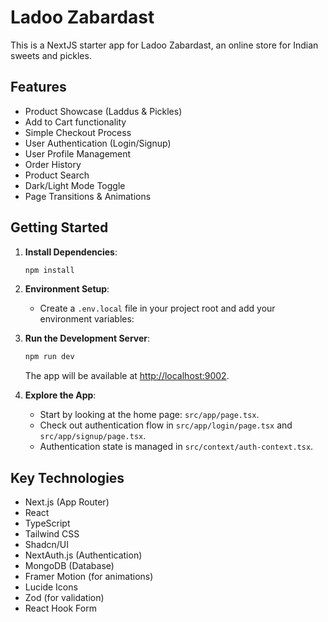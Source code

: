 
# Ladoo Zabardast

This is a NextJS starter app for Ladoo Zabardast, an online store for Indian sweets and pickles.

## Features

- Product Showcase (Laddus & Pickles)
- Add to Cart functionality
- Simple Checkout Process
- User Authentication (Login/Signup)
- User Profile Management
- Order History
- Product Search
- Dark/Light Mode Toggle
- Page Transitions & Animations

## Getting Started

1.  **Install Dependencies**:
    ```bash
    npm install
    ```

2.  **Environment Setup**:
    *   Create a `.env.local` file in your project root and add your environment variables:


3.  **Run the Development Server**:
    ```bash
    npm run dev
    ```
    The app will be available at [http://localhost:9002](http://localhost:9002).

4.  **Explore the App**:
    *   Start by looking at the home page: `src/app/page.tsx`.
    *   Check out authentication flow in `src/app/login/page.tsx` and `src/app/signup/page.tsx`.
    *   Authentication state is managed in `src/context/auth-context.tsx`.

## Key Technologies

*   Next.js (App Router)
*   React
*   TypeScript
*   Tailwind CSS
*   Shadcn/UI
*   NextAuth.js (Authentication)
*   MongoDB (Database)
*   Framer Motion (for animations)
*   Lucide Icons
*   Zod (for validation)
*   React Hook Form
